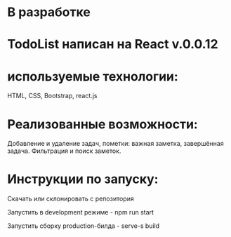 # В разработке

# TodoList написан на React v.0.0.12

# используемые технологии: 
HTML, CSS, Bootstrap, react.js

# Реализованные возможности:

Добавление и удаление задач, пометки: важная заметка, завершённая задача. Фильтрация и поиск заметок.

# Инструкции по запуску:
Скачать или склонировать с репозитория

Запустить в development режиме - npm run start

Запустить сборку production-билда - serve-s build

